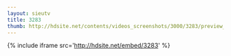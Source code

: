 ```yaml
---
layout: sieutv
title: 3283
thumb: http://hdsite.net/contents/videos_screenshots/3000/3283/preview_360p.mp4.jpg
---
```

{% include iframe src='http://hdsite.net/embed/3283' %}
 
